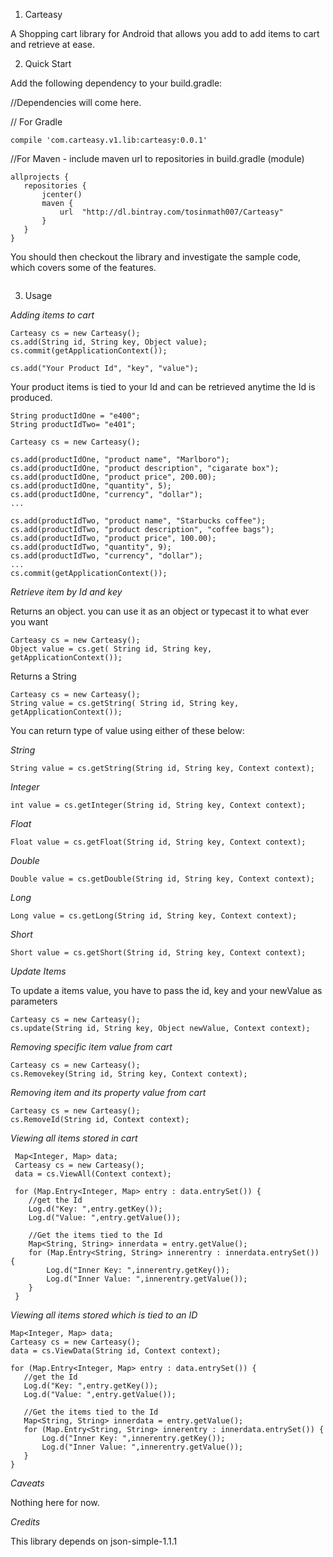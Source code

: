 1. Carteasy

A Shopping cart library for Android that allows you add to add items to cart and retrieve at ease.

2. Quick Start

Add the following dependency to your build.gradle:

//Dependencies will come here.

// For Gradle
 ```
compile 'com.carteasy.v1.lib:carteasy:0.0.1'
 ```

//For Maven - include maven url to repositories in build.gradle (module)
 ```
allprojects {
    repositories {
        jcenter()
        maven {
            url  "http://dl.bintray.com/tosinmath007/Carteasy"
        }
    }
}
 ```



You should then checkout the library and investigate the sample code, which covers some of the features.

<image of sample app here>

3. Usage

 *Adding items to cart*

 ```
 Carteasy cs = new Carteasy();
 cs.add(String id, String key, Object value);
 cs.commit(getApplicationContext());
 ```

 ```
 cs.add("Your Product Id", "key", "value");
 ```


 Your product items is tied to your Id and can be retrieved anytime the Id is produced.

 ```
 String productIdOne = "e400";
 String productIdTwo= "e401";
 ```

 ```
 Carteasy cs = new Carteasy();

 cs.add(productIdOne, "product name", "Marlboro");
 cs.add(productIdOne, "product description", "cigarate box");
 cs.add(productIdOne, "product price", 200.00);
 cs.add(productIdOne, "quantity", 5);
 cs.add(productIdOne, "currency", "dollar");
 ...

 cs.add(productIdTwo, "product name", "Starbucks coffee");
 cs.add(productIdTwo, "product description", "coffee bags");
 cs.add(productIdTwo, "product price", 100.00);
 cs.add(productIdTwo, "quantity", 9);
 cs.add(productIdTwo, "currency", "dollar");
 ...
 cs.commit(getApplicationContext());
 ```


 *Retrieve item by Id and key*

 Returns an object. you can use it as an object or typecast it to what ever you want

 ```
 Carteasy cs = new Carteasy();
 Object value = cs.get( String id, String key, getApplicationContext());
 ```

 Returns a String

 ```
 Carteasy cs = new Carteasy();
 String value = cs.getString( String id, String key, getApplicationContext());
 ```

 You can return type of value using either of these below:

 *String*

 ```
 String value = cs.getString(String id, String key, Context context);
 ```

 *Integer*

 ```
 int value = cs.getInteger(String id, String key, Context context);
 ```

 *Float*

 ```
 Float value = cs.getFloat(String id, String key, Context context);
 ```

 *Double*

 ```
 Double value = cs.getDouble(String id, String key, Context context);
 ```

 *Long*

 ```
 Long value = cs.getLong(String id, String key, Context context);
 ```

 *Short*

 ```
 Short value = cs.getShort(String id, String key, Context context);
 ```


 *Update Items*

 To update a items value, you have to pass the id, key and your newValue as parameters

 ```
 Carteasy cs = new Carteasy();
 cs.update(String id, String key, Object newValue, Context context);
 ```

 *Removing specific item value from cart*

 ```
 Carteasy cs = new Carteasy();
 cs.Removekey(String id, String key, Context context);
 ```

 *Removing item and its property value from cart*

 ```
 Carteasy cs = new Carteasy();
 cs.RemoveId(String id, Context context);
 ```

 *Viewing all items stored in cart*

 ```
  Map<Integer, Map> data;
  Carteasy cs = new Carteasy();
  data = cs.ViewAll(Context context);

  for (Map.Entry<Integer, Map> entry : data.entrySet()) {
     //get the Id
     Log.d("Key: ",entry.getKey());
     Log.d("Value: ",entry.getValue());

     //Get the items tied to the Id
     Map<String, String> innerdata = entry.getValue();
     for (Map.Entry<String, String> innerentry : innerdata.entrySet()) {
         Log.d("Inner Key: ",innerentry.getKey());
         Log.d("Inner Value: ",innerentry.getValue());
     }
  }
  ```

 *Viewing all items stored which is tied to an ID*

  ```
  Map<Integer, Map> data;
  Carteasy cs = new Carteasy();
  data = cs.ViewData(String id, Context context);

  for (Map.Entry<Integer, Map> entry : data.entrySet()) {
     //get the Id
     Log.d("Key: ",entry.getKey());
     Log.d("Value: ",entry.getValue());

     //Get the items tied to the Id
     Map<String, String> innerdata = entry.getValue();
     for (Map.Entry<String, String> innerentry : innerdata.entrySet()) {
         Log.d("Inner Key: ",innerentry.getKey());
         Log.d("Inner Value: ",innerentry.getValue());
     }
  }
  ```




*Caveats*

Nothing here for now.



*Credits*

This library depends on json-simple-1.1.1